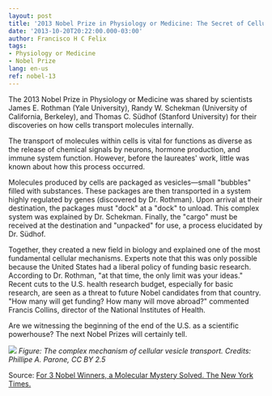 ```yaml
---
layout: post
title: '2013 Nobel Prize in Physiology or Medicine: The Secret of Cellular Transport'
date: '2013-10-20T20:22:00.000-03:00'
author: Francisco H C Felix
tags:
- Physiology or Medicine
- Nobel Prize
lang: en-us
ref: nobel-13
---
```


The 2013 Nobel Prize in Physiology or Medicine was shared by scientists James E. Rothman (Yale University), Randy W. Schekman (University of California, Berkeley), and Thomas C. Südhof (Stanford University) for their discoveries on how cells transport molecules internally.
<!--more-->

The transport of molecules within cells is vital for functions as diverse as the release of chemical signals by neurons, hormone production, and immune system function. However, before the laureates' work, little was known about how this process occurred.

Molecules produced by cells are packaged as vesicles—small "bubbles" filled with substances. These packages are then transported in a system highly regulated by genes (discovered by Dr. Rothman). Upon arrival at their destination, the packages must "dock" at a "dock" to unload. This complex system was explained by Dr. Schekman. Finally, the "cargo" must be received at the destination and "unpacked" for use, a process elucidated by Dr. Südhof.

Together, they created a new field in biology and explained one of the most fundamental cellular mechanisms. Experts note that this was only possible because the United States had a liberal policy of funding basic research. According to Dr. Rothman, "at that time, the only limit was your ideas." Recent cuts to the U.S. health research budget, especially for basic research, are seen as a threat to future Nobel candidates from that country. "How many will get funding? How many will move abroad?" commented Francis Collins, director of the National Institutes of Health.

Are we witnessing the beginning of the end of the U.S. as a scientific powerhouse? The next Nobel Prizes will certainly tell.

![](https://upload.wikimedia.org/wikipedia/commons/3/3e/Vesicle_traffic_and_phagophore.png)
_Figure: The complex mechanism of cellular vesicle transport. Credits: Phillipe A. Parone, CC BY 2.5_

Source: [For 3 Nobel Winners, a Molecular Mystery Solved. The New York Times.](https://www.nytimes.com/2013/10/08/health/3-win-joint-nobel-prize-in-medicine.html)
